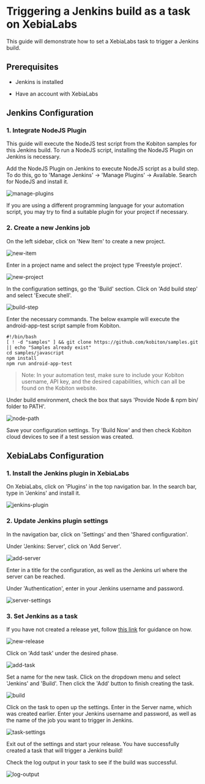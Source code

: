 # Triggering a Jenkins build as a task on XebiaLabs

This guide will demonstrate how to set a XebiaLabs task to trigger a Jenkins build. 

## Prerequisites

* Jenkins is installed

* Have an account with XebiaLabs

## Jenkins Configuration

### 1. Integrate NodeJS Plugin

This guide will execute the NodeJS test script from the Kobiton samples for this Jenkins build. To run a NodeJS script, installing the NodeJS Plugin on Jenkins is necessary. 

Add the NodeJS Plugin on Jenkins to execute NodeJS script as a build step. To do this, go to 'Manage Jenkins' -> 'Manage Plugins' -> Available. Search for NodeJS and install it.

![manage-plugins](assets/manage-plugins.png)

If you are using a different programming language for your automation script, you may try to find a suitable plugin for your project if necessary.

### 2. Create a new Jenkins job

On the left sidebar, click on 'New Item' to create a new project. 

![new-item](assets/new-item.png)

Enter in a project name and select the project type 'Freestyle project'. 

![new-project](assets/new-project.png)

In the configuration settings, go the 'Build' section. Click on 'Add build step' and select 'Execute shell'. 

![build-step](assets/build-step.png)

Enter the necessary commands. The below example will execute the android-app-test script sample from Kobiton.

```
#!/bin/bash
[ ! -d "samples" ] && git clone https://github.com/kobiton/samples.git || echo "Samples already exist"
cd samples/javascript
npm install
npm run android-app-test
```

> Note: In your automation test, make sure to include your Kobiton username, API key, and the desired capabilities, which can all be found on the Kobiton website.

Under build environment, check the box that says 'Provide Node & npm bin/ folder to PATH'.

![node-path](assets/node-path.png)

Save your configuration settings. Try 'Build Now' and then check Kobiton cloud devices to see if a test session was created.  

## XebiaLabs Configuration

### 1. Install the Jenkins plugin in XebiaLabs

On XebiaLabs, click on 'Plugins' in the top navigation bar. In the search bar, type in 'Jenkins' and install it. 

![jenkins-plugin](assets/jenkins-plugin.png)

### 2. Update Jenkins plugin settings

In the navigation bar, click on 'Settings' and then 'Shared configuration'. 

Under 'Jenkins: Server', click on 'Add Server'. 

![add-server](assets/add-server.png)

Enter in a title for the configuration, as well as the Jenkins url where the server can be reached. 

Under 'Authentication', enter in your Jenkins username and password. 

![server-settings](assets/server-settings.png)

### 3. Set Jenkins as a task

If you have not created a release yet, follow [this link](./planning-release.md) for guidance on how.

![new-release](assets/new-release.png)

Click on 'Add task' under the desired phase. 

![add-task](assets/add-task.png)

Set a name for the new task. Click on the dropdown menu and select 'Jenkins' and 'Build'. Then click the 'Add' button to finish creating the task. 

![build](assets/build.png)

Click on the task to open up the settings. Enter in the Server name, which was created earlier. Enter your Jenkins username and password, as well as the name of the job you want to trigger in Jenkins. 

![task-settings](assets/task-settings.png)

Exit out of the settings and start your release. You have successfully created a task that will trigger a Jenkins build!

Check the log output in your task to see if the build was successful.  

![log-output](assets/log-output.png)